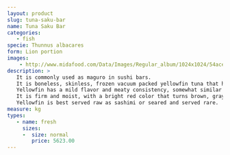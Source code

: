 ```yaml
---
layout: product
slug: tuna-saku-bar
name: Tuna Saku Bar
categories:
   - fish
specie: Thunnus albacares
form: Lion portion
images:
    - http://www.midafood.com/Data/Images/Regular_album/1024x1024/54ace20ad7773621.jpg
description: >
   It is commonly used as maguro in sushi bars.
   It is boneless, skinless, frozen vacuum packed yellowfin tuna that has been cold smoked (processed with filtered wood smoke) to keep its red color.
   Yellowfin has a mild flavor and meaty consistency, somewhat similar to swordfish.
   It is firm and moist, with a bright red color that turns brown, gray or tan when cooked.
   Yellowfin is best served raw as sashimi or seared and served rare.
measure: kg
types:
   - name: fresh
     sizes:
     -  size: normal
        price: 5623.00
---
```


